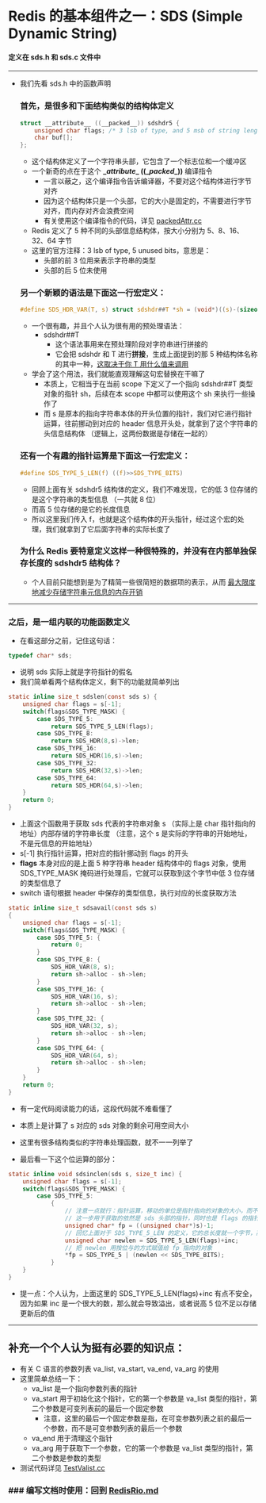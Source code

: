 # Redis 的基本组件之一：SDS (Simple Dynamic String)
#### 定义在 sds.h 和 sds.c 文件中

-- -
- 我们先看 sds.h 中的函数声明
    ### 首先，是很多和下面结构类似的结构体定义
    ``` C
    struct __attribute__ ((__packed__)) sdshdr5 {
        unsigned char flags; /* 3 lsb of type, and 5 msb of string length */
        char buf[];
    };
    ```
    - 这个结构体定义了一个字符串头部，它包含了一个标志位和一个缓冲区
    - 一个新奇的点在于这个 **__attribute_\_ ((__packed_\_))** 编译指令
        - 一言以蔽之，这个编译指令告诉编译器，不要对这个结构体进行字节对齐
        - 因为这个结构体只是一个头部，它的大小是固定的，不需要进行字节对齐，而内存对齐会浪费空间
        - 有关使用这个编译指令的代码，详见 [packedAttr.cc](../TestFiles/packedAttr.cc)
    - Redis 定义了 5 种不同的头部信息结构体，按大小分别为 5、8、16、32、64 字节
    - 这里的官方注释：3 lsb of type, 5 unused bits，意思是：
        - 头部的前 3 位用来表示字符串的类型
        - 头部的后 5 位未使用

    ### 另一个新颖的语法是下面这一行宏定义：
    ``` C
    #define SDS_HDR_VAR(T, s) struct sdshdr##T *sh = (void*)((s)-(sizeof(struct sdshdr##T)));
    ```
    - 一个很有趣，并且个人认为很有用的预处理语法：
        - sdshdr##T
            - 这个语法事用来在预处理阶段对字符串进行拼接的
            - 它会把 sdshdr 和 T 进行**拼接**，生成上面提到的那 5 种结构体名称的其中一种，<u>这取决于你 T 用什么值来调用</u>
    - 学会了这个用法，我们就能直观理解这句宏替换在干嘛了
        - 本质上，它相当于在当前 scope 下定义了一个指向 sdshdr##T 类型对象的指针 sh，后续在本 scope 中都可以使用这个 sh 来执行一些操作了
        - 而 s 是原本的指向字符串本体的开头位置的指针，我们对它进行指针运算，往前挪动到对应的 header 信息开头处，就拿到了这个字符串的头信息结构体 （逻辑上，这两份数据是存储在一起的）
    ### 还有一个有趣的指针运算是下面这一行宏定义：
    ``` C
    #define SDS_TYPE_5_LEN(f) ((f)>>SDS_TYPE_BITS)
    ```
    - 回顾上面有关 sdshdr5 结构体的定义，我们不难发现，它的低 3 位存储的是这个字符串的类型信息 （一共就 8 位）
    - 而高 5 位存储的是它的长度信息
    - 所以这里我们传入 f，也就是这个结构体的开头指针，经过这个宏的处理，我们就拿到了它后面字符串的实际长度了
    ### 为什么 Redis 要特意定义这样一种很特殊的，并没有在内部单独保存长度的 sdshdr5 结构体？
    - 个人目前只能想到是为了精简一些很简短的数据项的表示，从而 <u>最大限度地减少存储字符串元信息的内存开销</u>

-- -
### 之后，是一组内联的功能函数定义
- 在看这部分之前，记住这句话：
``` C
typedef char* sds;
```
- 说明 sds 实际上就是字符指针的假名
- 我们简单看两个结构体定义，剩下的功能就简单列出
``` C
static inline size_t sdslen(const sds s) {
    unsigned char flags = s[-1];
    switch(flags&SDS_TYPE_MASK) {
        case SDS_TYPE_5:
            return SDS_TYPE_5_LEN(flags);
        case SDS_TYPE_8:
            return SDS_HDR(8,s)->len;
        case SDS_TYPE_16:
            return SDS_HDR(16,s)->len;
        case SDS_TYPE_32:
            return SDS_HDR(32,s)->len;
        case SDS_TYPE_64:
            return SDS_HDR(64,s)->len;
    }
    return 0;
}
```
- 上面这个函数用于获取 sds 代表的字符串对象 s （实际上是 char 指针指向的地址）内部存储的字符串长度 （注意，这个 s 是实际的字符串的开始地址，不是元信息的开始地址）
- s[-1] 执行指针运算，把对应的指针挪动到 flags 的开头
- **flags** 本身对应的是上面 5 种字符串 header 结构体中的 flags 对象，使用 SDS_TYPE_MASK 掩码进行处理后，它就可以获取到这个字节中低 3 位存储的类型信息了
- switch 语句根据 header 中保存的类型信息，执行对应的长度获取方法

``` C
static inline size_t sdsavail(const sds s)
{
    unsigned char flags = s[-1];
    switch(flags&SDS_TYPE_MASK) {
        case SDS_TYPE_5: {
            return 0;
        }
        case SDS_TYPE_8: {
            SDS_HDR_VAR(8, s);
            return sh->alloc - sh->len;
        }
        case SDS_TYPE_16: {
            SDS_HDR_VAR(16, s);
            return sh->alloc - sh->len;
        }
        case SDS_TYPE_32: {
            SDS_HDR_VAR(32, s);
            return sh->alloc - sh->len;
        }
        case SDS_TYPE_64: {
            SDS_HDR_VAR(64, s);
            return sh->alloc - sh->len;
        }
    }
    return 0;
}
``` 
- 有一定代码阅读能力的话，这段代码就不难看懂了
- 本质上是计算了 s 对应的 sds 对象的剩余可用空间大小

- 这里有很多结构类似的字符串处理函数，就不一一列举了
- 最后看一下这个位运算的部分：
``` C
static inline void sdsinclen(sds s, size_t inc) {
    unsigned char flags = s[-1];
    switch(flags&SDS_TYPE_MASK) {
        case SDS_TYPE_5:
            {
                // 注意一点就行：指针运算，移动的单位是指针指向的对象的大小，而不是字节
                // 这一步用于获取的依然是 sds 头部的指针，同时也是 flags 的指针
                unsigned char* fp = ((unsigned char*)s)-1;
                // 回忆上面对于 SDS_TYPE_5_LEN 的定义，它的总长度就一个字节，高 5 位是长度信息，低 3 位是 flags 类型信息
                unsigned char newlen = SDS_TYPE_5_LEN(flags)+inc;
                // 把 newlen 用按位与的方式赋值给 fp 指向的对象
                *fp = SDS_TYPE_5 | (newlen << SDS_TYPE_BITS);
            }
    }
}
```
- 提一点：个人认为，上面这里的 SDS_TYPE_5_LEN(flags)+inc 有点不安全，因为如果 inc 是一个很大的数，那么就会导致溢出，或者说高 5 位不足以存储更新后的值

** *
## 补充一个个人认为挺有必要的知识点：
- 有关 C 语言的参数列表 va_list, va_start, va_end, va_arg 的使用
- 这里简单总结一下：
    - va_list 是一个指向参数列表的指针
    - va_start 用于初始化这个指针，它的第一个参数是 va_list 类型的指针，第二个参数是可变列表前的最后一个固定参数
        - 注意，这里的最后一个固定参数是指，在可变参数列表之前的最后一个参数，而不是可变参数列表的最后一个参数
    - va_end 用于清理这个指针
    - va_arg 用于获取下一个参数，它的第一个参数是 va_list 类型的指针，第二个参数是参数的类型
- 测试代码详见 [TestValist.cc](../TestFiles/TestValist.cc)

### ### 编写文档时使用：回到 [RedisRio.md](./RedisRio.md)